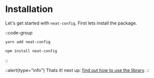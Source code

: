 # Installation

Let's get started with `neat-config`. First lets install the package.

::code-group
  ```bash [Yarn]
  yarn add neat-config
  ```
  ```bash [NPM]
  npm install neat-config
  ```
::

::alert{type="info"}
Thats it! next up: [find out how to use the library](/guide/usage).
::
